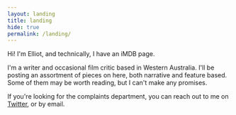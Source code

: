 ```yaml
---
layout: landing
title: landing
hide: true
permalink: /landing/
---
```


Hi! I'm Elliot, and technically, I have an iMDB page.

I'm a writer and occasional film critic based in Western Australia. I'll be posting an assortment of pieces on here, both narrative and feature based. Some of them may be worth reading, but I can't make any promises.

If you're looking for the complaints department, you can reach out to me on [Twitter](https://twitter.com/elliotherriman), or by email.
